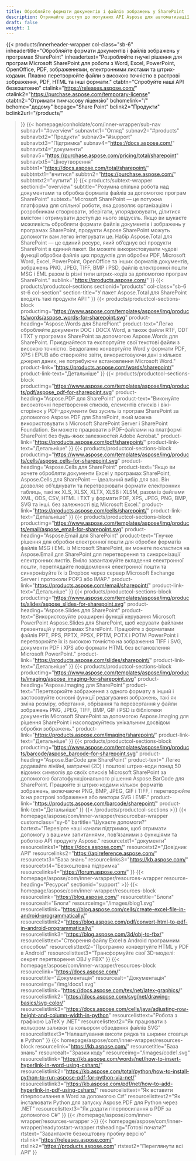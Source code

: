 ```yaml
---
title: Обробляйте формати документів і файлів зображень у SharePoint
description: Отримайте доступ до потужних API Aspose для автоматизації редагування, перетворення та обробки форматів файлів документів і зображень у програмах SharePoint.
draft: false
weight: 1
---
```

{{< products/innerheader-wrapper col-class="sb-6"
  inheadertitle="Обробляйте формати документів і файлів зображень у програмах SharePoint"
  inheadertext="Розробляйте гнучкі рішення для програм Microsoft SharePoint для роботи з Word, Excel, PowerPoint, OpenOffice, PDF, зображеннями, електронними листами та штрих-кодами. Плавно перетворюйте файли з високою точністю в растрові зображення, PDF, HTML та інші формати."
  ctabtn="Спробуйте наші API безкоштовно"
  ctalink="https://releases.aspose.com/"
  ctalink2="https://purchase.aspose.com/temporary-license"
  ctabtn2="Отримати тимчасову ліцензію"
  bchomelink="/"
  bchome="додому"
  bcpage="Share Point"
  bclink2="Продукти"
  bclink2url="/products/"
  >}}
  {{< homepage/conholdate/com/inner-wrapper/sub-nav 
subnav1="#overview"
subnavtxt1="Огляд" 
subnav2="#products"
subnavtxt2="Продукти" 
subnav3="#support"
subnavtxt3="Підтримка" 
subnav4="https://docs.aspose.com/"
subnavtxt4="документи" 
subnav5="https://purchase.aspose.com/pricing/total/sharepoint"
subnavtxt5="Ціноутворення" 
subbtn1="https://docs.aspose.com/total/sharepoint/"
subbtntxt1="вчитися"
subbtn2="https://purchase.aspose.com/"
subbtntxt2="купити"
>}}
   {{< products/subtext-wrapper
   sectionid="overview" 
   subtitle="Розумна спільна робота над документами та обробка форматів файлів за допомогою програм SharePoint"
   subtext="Microsoft SharePoint — це потужна платформа для спільної роботи, яка дозволяє організаціям і розробникам створювати, зберігати, упорядковувати, ділитися вмістом і отримувати доступ до нього звідусіль. Якщо ви шукаєте можливість обробляти формати файлів документів і зображень у програмах SharePoint, продукти Aspose SharePoint можуть допомогти вам легко інтегрувати це. Набір Aspose.Total для SharePoint — це єдиний ресурс, який об’єднує всі продукти SharePoint в єдиний пакет. Ви можете використовувати чудові функції обробки файлів цих продуктів для обробки PDF, Microsoft Word, Excel, PowerPoint, OpenOffice та інших форматів документів, зображень PNG, JPEG, TIFF, BMP і PSD, файлів електронної пошти MSG і EML разом із різні типи штрих-кодів за допомогою програм SharePoint."
   sublink="https://products.aspose.com/"
   >}} 
{{< products/productcol-sections
sectionid="products" 
col-class="sb-6 st-6 col-section"
section-title="У пакет Aspose.Total для SharePoint входять такі продукти API:"
>}}
{{< products/productcol-sections-block
productimg="https://www.aspose.com/templates/aspose/img/products/words/aspose_words-for-sharepoint.svg"
product-heading="Aspose.Words для SharePiont"
product-text="Легко обробляйте документи DOC і DOCX Word, а також файли RTF, ODT і TXT у програмах SharePoint за допомогою Aspose.Words для SharePoint. Приєднайтеся та експортуйте свої текстові файли з високою точністю. Бездоганно конвертуйте Word у формати PDF, XPS і EPUB або створюйте звіти, використовуючи дані з кількох джерел даних, не потребуючи встановлення Microsoft Word."
product-link="https://products.aspose.com/words/sharepoint/"
product-link-text="Детальніше"
>}}
{{< products/productcol-sections-block
productimg="https://www.aspose.com/templates/aspose/img/products/pdf/aspose_pdf-for-sharepoint.svg"
product-heading="Aspose.PDF для SharePoint"
product-text="Виконуйте високоточні перетворення списків, елементів списків і вікі-сторінок у PDF-документи без зусиль із програм SharePoint за допомогою Aspose.PDF для SharePoint, який можна використовувати з Microsoft SharePoint Server і SharePoint Foundation. Ви можете працювати з PDF-файлами на платформі SharePoint без будь-яких залежностей Adobe Acrobat."
product-link="https://products.aspose.com/pdf/sharepoint/"
product-link-text="Детальніше"
>}}
{{< products/productcol-sections-block
productimg="https://www.aspose.com/templates/aspose/img/products/cells/aspose_cells-for-sharepoint.svg"
product-heading="Aspose.Cells для SharePoint"
product-text="Якщо ви хочете обробляти документи Excel у програмах SharePoint, Aspose.Cells для SharePoint — ідеальний вибір для вас. Він дозволяє об’єднувати та перетворювати формати електронних таблиць, такі як XLS, XLSX, XLTX, XLSB і XLSM, разом із файлами XML, ODS, CSV, HTML і TXT у формати PDF, XPS, JPEG, PNG, BMP, SVG та інші. без залежності від Microsoft Excel."
product-link="https://products.aspose.com/cells/sharepoint/"
product-link-text="Детальніше"
>}}
{{< products/productcol-sections-block
productimg="https://www.aspose.com/templates/aspose/img/products/email/aspose_email-for-sharepoint.svg"
product-heading="Aspose.Email для SharePoint"
product-text="Гнучке рішення для обробки електронної пошти для обробки форматів файлів MSG і EML із Microsoft SharePoint, ви можете покластися на Aspose.Email для SharePoint для перетворення та синхронізації електронних листів. Вміло завантажуйте вкладення електронної пошти, переглядайте повідомлення електронної пошти та синхронізуйте їх із Dropbox через сервер Microsoft Exchange Server і протоколи POP3 або IMAP."
product-link="https://products.aspose.com/email/sharepoint/"
product-link-text="Детальніше"
>}}
{{< products/productcol-sections-block
productimg="https://www.aspose.com/templates/aspose/img/products/slides/aspose_slides-for-sharepoint.svg"
product-heading="Aspose.Slides для SharePoint"
product-text="Використовуйте розширені функції керування Microsoft PowerPoint Aspose.Slides для SharePoint, щоб керувати файлами презентацій у програмах SharePoint. Працюйте з форматами файлів PPT, PPS, PPTX, PPSX, PPTM, POTX і POTM PowerPoint і перетворюйте їх із високою точністю на зображення TIFF і SVG, документи PDF і XPS або формати HTML без встановлення Microsoft PowerPoint."
product-link="https://products.aspose.com/slides/sharepoint/"
product-link-text="Детальніше"
>}}
{{< products/productcol-sections-block
productimg="https://www.aspose.com/templates/aspose/img/products/imaging/aspose_imaging-for-sharepoint.svg"
product-heading="Aspose.Imaging для SharePoint"
product-text="Перетворюйте зображення з одного формату в інший і застосовуйте основні функції редагування зображень, такі як зміна розміру, обертання, обрізання та перевертання у файли зображень PNG, JPEG, TIFF, BMP, GIF і PSD із бібліотеки документів Microsoft SharePoint за допомогою Aspose.Imaging для рішення SharePoint і насолоджуйтесь унікальним досвідом обробки зображень."
product-link="https://products.aspose.com/imaging/sharepoint/"
product-link-text="Детальніше"
>}}
{{< products/productcol-sections-block
productimg="https://www.aspose.com/templates/aspose/img/products/barcode/aspose_barcode-for-sharepoint.svg"
product-heading="Aspose.BarCode для SharePoint"
product-text=" Легко додавайте лінійні, матричні (2D) і поштові штрих-коди понад 50 відомих символів до своїх списків Microsoft SharePoint за допомогою багатофункціонального рішення Aspose.BarCode для SharePoint. Працюйте зі штрих-кодами кількох форматів зображень, включаючи PNG, BMP, JPEG, GIF і TIFF, і перетворюйте їх на растрові зображення або вектори SVG і EMF."
product-link="https://products.aspose.com/barcode/sharepoint/"
product-link-text="Детальніше"
>}} 
{{< /products/productcol-sections >}}
{{< homepage/aspose/com/inner-wrapper/resourcebar-wrapper
customclass="sy-6"
bartitle="Шукаєте допомоги?"
bartext="Перевірте наші канали підтримки, щоб отримати допомогу з вашими запитаннями, пов’язаними з функціями та роботою API продукту Aspose."
resourcetxt1="документи"
resourcelinks1="https://docs.aspose.com/"
resourcetxt2="Довідник API"
resourcelinks2="https://apireference.aspose.com/"
resourcetxt3="База знань"
resourcelinks3="https://kb.aspose.com/"
resourcetxt4="Безкоштовна підтримка"
resourcelinks4="https://forum.aspose.com/"
>}}
{{< homepage/aspose/com/inner-wrapper/resources-wrapper
resource-heading="Ресурси"
sectionid="support" >}}
{{< homepage/aspose/com/inner-wrapper/resources-block
resourcelink="https://blog.aspose.com/"
resourcetitle="Блоги"
resourcealt="Блоги"
resourceimg="/images/blog1.svg"
resourcelistlink="https://blog.aspose.com/cells/create-excel-file-in-android-programmatically/"
resourcelistlink2="https://blog.aspose.com/pdf/convert-html-to-pdf-in-android-programmatically/"
resourcelistlink3="https://blog.aspose.com/3d/obj-to-fbx/"
resourcelisttext="Створення файлу Excel в Android програмним способом"
resourcelisttext2="Програмно конвертуйте HTML у PDF в Android"
resourcelisttext3="Трансформуйте свої 3D-моделі: секрет перетворення OBJ у FBX"
>}}
{{< homepage/aspose/com/inner-wrapper/resources-block
resourcelink="https://docs.aspose.com/"
resourcetitle="Документація"
resourcealt="Документація"
resourceimg="/img/docs1.svg"
resourcelistlink="https://docs.aspose.com/tex/net/latex-graphics/"
resourcelistlink2="https://docs.aspose.com/svg/net/drawing-basics/svg-color/"
resourcelistlink3="https://docs.aspose.com/cells/java/adjusting-row-height-and-column-width-in-python"
resourcelisttext="Робота з графікою LaTeX у .NET"
resourcelisttext2="Як працювати з кольором заливки та кольором обведення файлів SVG"
resourcelisttext3="Налаштування висоти рядка та ширини стовпця в Python"
>}}
{{< homepage/aspose/com/inner-wrapper/resources-block
resourcelink="https://kb.aspose.com/"
resourcetitle="База знань"
resourcealt="Зразки коду"
resourceimg="/images/code1.svg"
resourcelistlink="https://kb.aspose.com/words/net/how-to-insert-hyperlink-in-word-using-csharp/"
resourcelistlink2="https://kb.aspose.com/total/python/how-to-install-python-to-run-aspose-pdf-for-python-via-net/"
resourcelistlink3="https://kb.aspose.com/pdf/net/how-to-add-hyperlink-in-pdf-using-csharp/"
resourcelisttext="Як вставити гіперпосилання в Word за допомогою C#"
resourcelisttext2="Як інсталювати Python для запуску Aspose.PDF для Python через .NET"
resourcelisttext3="Як додати гіперпосилання в PDF за допомогою C#"
>}}
{{< /homepage/aspose/com/inner-wrapper/resources-wrapper >}}
{{< homepage/aspose/com/inner-wrapper/readytostart-wrapper
rtsheading="Готові почати?"
rtstext="Завантажте безкоштовну пробну версію"
rtslink="https://releases.aspose.com/"
rtslink2="https://products.aspose.com"
rtstext2="Переглянути всі API" 
>}}

